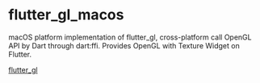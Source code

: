 # flutter_gl_macos

macOS platform implementation of flutter_gl, cross-platform call OpenGL API by Dart through dart:ffi. Provides OpenGL with Texture Widget on Flutter. 


[flutter_gl](https://github.com/wasabia/flutter_gl)



